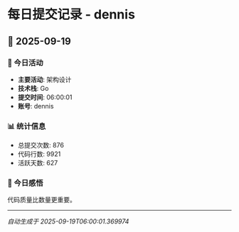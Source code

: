 # 每日提交记录 - dennis

## 📅 2025-09-19

### 🎯 今日活动
- **主要活动**: 架构设计
- **技术栈**: Go
- **提交时间**: 06:00:01
- **账号**: dennis

### 📊 统计信息
- 总提交次数: 876
- 代码行数: 9921
- 活跃天数: 627

### 💭 今日感悟
代码质量比数量更重要。

---
*自动生成于 2025-09-19T06:00:01.369974*
